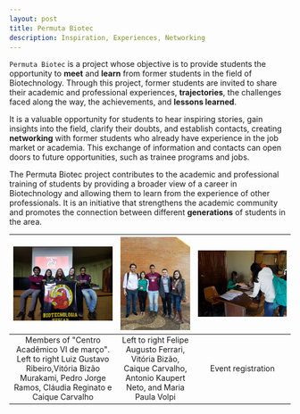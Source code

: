 ```yaml
---
layout: post
title: Permuta Biotec
description: Inspiration, Experiences, Networking
---
```


`Permuta Biotec` is a project whose objective is to provide students the opportunity to **meet** and **learn** from former students in the field of Biotechnology. Through this project, former students are invited to share their academic and professional experiences, **trajectories**, the challenges faced along the way, the achievements, and **lessons learned**.

It is a valuable opportunity for students to hear inspiring stories, gain insights into the field, clarify their doubts, and establish contacts, creating **networking** with former students who already have experience in the job market or academia. This exchange of information and contacts can open doors to future opportunities, such as trainee programs and jobs.

The Permuta Biotec project contributes to the academic and professional training of students by providing a broader view of a career in Biotechnology and allowing them to learn from the experience of other professionals. It is an initiative that strengthens the academic community and promotes the connection between different **generations** of students in the area.


| ![CA members](/assets/images/permuta1.jpg "CA members") | ![CA members](/assets/images/permuta2.jpg "CA members") | ![CA members](/assets/images/permuta3.jpg "CA members") |
|:---:|:---:|:---:|
| Members of "Centro Acadêmico VI de março". Left to right Luiz Gustavo Ribeiro,Vitória Bizão Murakami, Pedro Jorge Ramos, Cláudia Reginato e Caique Carvalho | Left to right Felipe Augusto Ferrari, Vitória Bizão, Caique Carvalho, Antonio Kaupert Neto, and Maria Paula Volpi | Event registration |